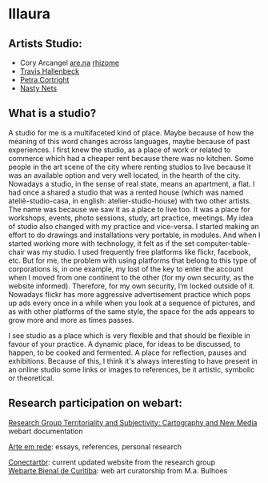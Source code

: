 # lllaura

## Artists Studio:

- Cory Arcangel
[are.na](https://www.are.na/cory-arcangel)
[rhizome](https://conifer.rhizome.org/cory_arcangel/coryarcangelcom/20211205113448/https://coryarcangel.com/)
- [Travis Hallenbeck](https://travishallenbeck.tumblr.com)
- [Petra Cortright](https://www.petracortright.com)
- [Nasty Nets](https://anthology.rhizome.org/nasty-nets)

## What is a studio?

A studio for me is a multifaceted kind of place. Maybe because of how the meaning of this word changes across languages, maybe because of past experiences. I first knew the studio, as a place of work or related to commerce which had a cheaper rent because there was no kitchen. Some people in the art scene of the city where renting studios to live because it was an available option and very well located, in the hearth of the city. Nowadays a studio, in the sense of real state, means an apartment, a flat. I had once a shared a studio that was a rented house (which was named ateliê-studio-casa, in english: atelier-studio-house) with two other artists. The name was because we saw it as a place to live too. It was a place for workshops, events, photo sessions, study, art practice, meetings.
My idea of studio also changed with my practice and vice-versa. I started making an effort to do drawings and installations very portable, in modules. And when I started working more with technology, it felt as if the set computer-table-chair was my studio. I used frequently free platforms like flickr, facebook, etc. But for me, the problem with using platforms that belong to this type of corporations is, in one example, my lost of the key to enter the account when I moved from one continent to the other (for my own security, as the website informed). Therefore, for my own security, I’m locked outside of it. Nowadays flickr has more aggressive advertisement practice which pops up ads every once in a while when you look at a sequence of pictures, and as with other platforms of the same style, the space for the ads appears to grow more and more as times passes.

I see studio as a place which is very flexible and that should be flexible in favour of your practice. A dynamic place, for ideas to be discussed, to happen, to be cooked and fermented. A place for reflection, pauses and exhibitions.
Because of this, I think it's always interesting to have present in an online studio some links or images to references, be it artistic, symbolic or theoretical. 

## Research participation on webart: 

[Research Group Territoriality and Subjectivity: Cartography and New Media](https://territorialidadeterritoriality.blogspot.com/)  webart documentation

[Arte em rede](https://arteemrede.blogspot.com/): essays, references, personal research

[Conectartbr](https://www.ufrgs.br/conectartbr/): current updated website from the research group  
[Webarte Bienal de Curitiba](https://webarte.bienaldecuritiba.com.br/): web art curatorship from M.a. Bulhoes 
 

